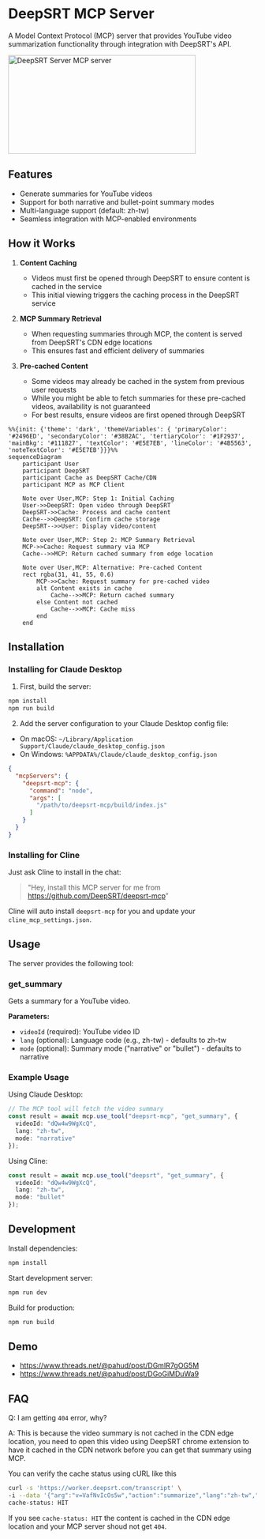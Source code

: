 # DeepSRT MCP Server

A Model Context Protocol (MCP) server that provides YouTube video summarization functionality through integration with DeepSRT's API.

<a href="https://glama.ai/mcp/servers/5o885ibi5m">
  <img width="380" height="200" src="https://glama.ai/mcp/servers/5o885ibi5m/badge" alt="DeepSRT Server MCP server" />
</a>

## Features

- Generate summaries for YouTube videos
- Support for both narrative and bullet-point summary modes
- Multi-language support (default: zh-tw)
- Seamless integration with MCP-enabled environments

## How it Works

1. **Content Caching**
   - Videos must first be opened through DeepSRT to ensure content is cached in the service
   - This initial viewing triggers the caching process in the DeepSRT service

2. **MCP Summary Retrieval**
   - When requesting summaries through MCP, the content is served from DeepSRT's CDN edge locations
   - This ensures fast and efficient delivery of summaries

3. **Pre-cached Content**
   - Some videos may already be cached in the system from previous user requests
   - While you might be able to fetch summaries for these pre-cached videos, availability is not guaranteed
   - For best results, ensure videos are first opened through DeepSRT

```mermaid
%%{init: {'theme': 'dark', 'themeVariables': { 'primaryColor': '#2496ED', 'secondaryColor': '#38B2AC', 'tertiaryColor': '#1F2937', 'mainBkg': '#111827', 'textColor': '#E5E7EB', 'lineColor': '#4B5563', 'noteTextColor': '#E5E7EB'}}}%%
sequenceDiagram
    participant User
    participant DeepSRT
    participant Cache as DeepSRT Cache/CDN
    participant MCP as MCP Client

    Note over User,MCP: Step 1: Initial Caching
    User->>DeepSRT: Open video through DeepSRT
    DeepSRT->>Cache: Process and cache content
    Cache-->>DeepSRT: Confirm cache storage
    DeepSRT-->>User: Display video/content

    Note over User,MCP: Step 2: MCP Summary Retrieval
    MCP->>Cache: Request summary via MCP
    Cache-->>MCP: Return cached summary from edge location

    Note over User,MCP: Alternative: Pre-cached Content
    rect rgba(31, 41, 55, 0.6)
        MCP->>Cache: Request summary for pre-cached video
        alt Content exists in cache
            Cache-->>MCP: Return cached summary
        else Content not cached
            Cache-->>MCP: Cache miss
        end
    end
```

## Installation

### Installing for Claude Desktop

1. First, build the server:
```bash
npm install
npm run build
```

2. Add the server configuration to your Claude Desktop config file:

- On macOS: `~/Library/Application Support/Claude/claude_desktop_config.json`
- On Windows: `%APPDATA%/Claude/claude_desktop_config.json`

```json
{
  "mcpServers": {
    "deepsrt-mcp": {
      "command": "node",
      "args": [
        "/path/to/deepsrt-mcp/build/index.js"
      ]
    }
  }
}
```

### Installing for Cline

Just ask Cline to install in the chat:

>"Hey, install this MCP server for me from https://github.com/DeepSRT/deepsrt-mcp"

Cline will auto install `deepsrt-mcp` for you and update your `cline_mcp_settings.json`.

## Usage

The server provides the following tool:

### get_summary

Gets a summary for a YouTube video.

**Parameters:**
- `videoId` (required): YouTube video ID
- `lang` (optional): Language code (e.g., zh-tw) - defaults to zh-tw
- `mode` (optional): Summary mode ("narrative" or "bullet") - defaults to narrative

### Example Usage

Using Claude Desktop:
```typescript
// The MCP tool will fetch the video summary
const result = await mcp.use_tool("deepsrt-mcp", "get_summary", {
  videoId: "dQw4w9WgXcQ",
  lang: "zh-tw",
  mode: "narrative"
});
```

Using Cline:
```typescript
const result = await mcp.use_tool("deepsrt", "get_summary", {
  videoId: "dQw4w9WgXcQ",
  lang: "zh-tw",
  mode: "bullet"
});
```

## Development

Install dependencies:
```bash
npm install
```

Start development server:
```bash
npm run dev
```

Build for production:
```bash
npm run build
```

## Demo

- https://www.threads.net/@pahud/post/DGmIR7gOG5M
- https://www.threads.net/@pahud/post/DGoGiMDuWa9


## FAQ

Q: I am getting `404` error, why?

A: This is because the video summary is not cached in the CDN edge location, you need to open this video using DeepSRT chrome extension to have it cached in the CDN network before you can get that summary using MCP.

You can verify the cache status using cURL like this

```sh
curl -s 'https://worker.deepsrt.com/transcript' \
-i --data '{"arg":"v=VafNvIcOs5w","action":"summarize","lang":"zh-tw","mode":"narrative"}' | grep -i "^cache-status"
cache-status: HIT
```

If you see `cache-status: HIT` the content is cached in the CDN edge location and your MCP server shoud not get `404`.